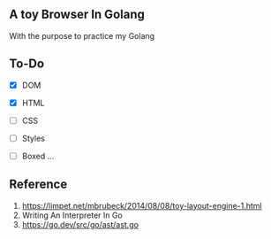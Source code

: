 ## A toy Browser In Golang

With the purpose to practice my Golang 

## To-Do
- [x] DOM 
- [x] HTML 
- [ ] CSS
- [ ] Styles
- [ ] Boxed
...


## Reference 
1. https://limpet.net/mbrubeck/2014/08/08/toy-layout-engine-1.html
2. Writing An Interpreter In Go
3. https://go.dev/src/go/ast/ast.go